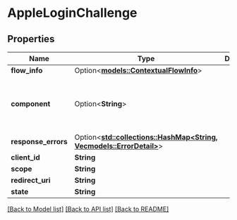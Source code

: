 # AppleLoginChallenge

## Properties

Name | Type | Description | Notes
------------ | ------------- | ------------- | -------------
**flow_info** | Option<[**models::ContextualFlowInfo**](ContextualFlowInfo.md)> |  | [optional]
**component** | Option<**String**> |  | [optional][default to ak-source-oauth-apple]
**response_errors** | Option<[**std::collections::HashMap<String, Vec<models::ErrorDetail>>**](Vec.md)> |  | [optional]
**client_id** | **String** |  | 
**scope** | **String** |  | 
**redirect_uri** | **String** |  | 
**state** | **String** |  | 

[[Back to Model list]](../README.md#documentation-for-models) [[Back to API list]](../README.md#documentation-for-api-endpoints) [[Back to README]](../README.md)


